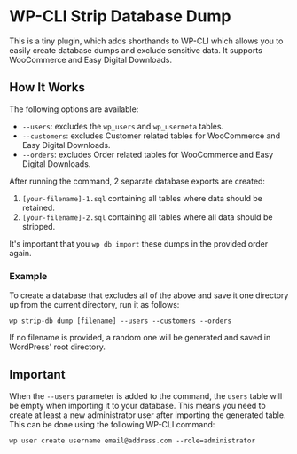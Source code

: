 # WP-CLI Strip Database Dump

This is a tiny plugin, which adds shorthands to WP-CLI which allows you to easily create database dumps and exclude
sensitive data. It supports WooCommerce and Easy Digital Downloads.

## How It Works

The following options are available:

- `--users`: excludes the `wp_users` and `wp_usermeta` tables.
- `--customers`: excludes Customer related tables for WooCommerce and Easy Digital Downloads.
- `--orders`: excludes Order related tables for WooCommerce and Easy Digital Downloads.

After running the command, 2 separate database exports are created:

1. `[your-filename]-1.sql` containing all tables where data should be retained.
2. `[your-filename]-2.sql` containing all tables where all data should be stripped.

It's important that you `wp db import` these dumps in the provided order again.

### Example

To create a database that excludes all of the above and save it one directory up from the current directory, run it as
follows:

````
wp strip-db dump [filename] --users --customers --orders
````

If no filename is provided, a random one will be generated and saved in WordPress' root directory.

## Important

When the `--users` parameter is added to the command, the `users` table will be empty when importing it to your
database. This means you need to
create at least a new administrator user after importing the generated table. This can be done using the following
WP-CLI command:

````
wp user create username email@address.com --role=administrator
````
